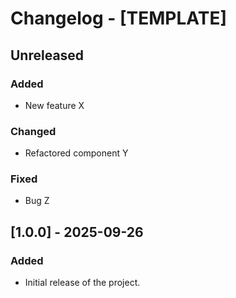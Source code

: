 # Changelog - [TEMPLATE]

## Unreleased

### Added
- New feature X

### Changed
- Refactored component Y

### Fixed
- Bug Z

## [1.0.0] - 2025-09-26

### Added
- Initial release of the project.